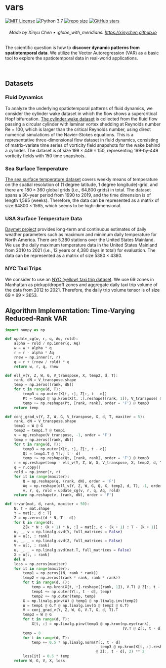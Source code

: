 # vars
[![MIT License](https://img.shields.io/badge/license-MIT-green.svg)](https://opensource.org/licenses/MIT)
![Python 3.7](https://img.shields.io/badge/Python-3.7-blue.svg)
[![repo size](https://img.shields.io/github/repo-size/xinychen/vars.svg)](https://github.com/xinychen/vars/archive/master.zip)
[![GitHub stars](https://img.shields.io/github/stars/xinychen/vars.svg?logo=github&label=Stars&logoColor=white)](https://github.com/xinychen/vars)

<h6 align="center">Made by Xinyu Chen • :globe_with_meridians: <a href="https://xinychen.github.io">https://xinychen.github.io</a></h6>

The scientific question is how to **discover dynamic patterns from spatiotemporal data**. We utilize the Vector Autoregression (VAR) as a basic tool to explore the spatiotemporal data in real-world applications.

<br>

## Datasets

### Fluid Dynamics

To analyze the underlying spatiotemporal patterns of fluid dynamics, we consider the cylinder wake dataset in which the flow shows a supercritical Hopf bifurcation. [The cylinder wake dataset](http://dmdbook.com/) is collected from the fluid flow passing a circular cylinder with laminar vortex shedding at Reynolds number Re = 100, which is larger than the critical Reynolds number, using direct numerical simulations of the Navier-Stokes equations. This is a representative three-dimensional flow dataset in fluid dynamics, consisting of matrix-variate time series of vorticity field snapshots for the wake behind a cylinder. The dataset is of size $199\times 449\times 150$, representing 199-by-449 vorticity fields with 150 time snapshots.

### Sea Surface Temperature

[The sea surface temperature dataset](https://psl.noaa.gov/data/gridded/data.noaa.oisst.v2.html) covers weekly means of temperature on the spatial resolution of (1 degree latitude, 1 degree longitude)-grid, and there are $180\times 360$ global grids (i.e., 64,800 grids) in total. The dataset spans a 30-year period from 1990 to 2019, and the time dimension is of length 1,565 (weeks). Therefore, the data can be represented as a matrix of size $64800\times 1565$, which seems to be high-dimensional.

### USA Surface Temperature Data

[Daymet project](https://daac.ornl.gov/DAYMET) provides long-term and continuous estimates of daily weather parameters such as maximum and minimum daily temperature for North America. There are 5,380 stations over the United States Mainland. We use the daily maximum temperature data in the United States Mainland from 2010 to 2021 (i.e., 12 years or 4,380 days in total) for evaluation. The data can be represented as a matrix of size $5380\times 4380$.

### NYC Taxi Trips

We consider to use an [NYC (yellow) taxi trip dataset](https://www1.nyc.gov/site/tlc/about/tlc-trip-record-data.page). We use 69 zones in Manhattan as pickup/dropoff zones and aggregate daily taxi trip volume of the data from 2012 to 2021. Therefore, the daily trip volume tensor is of size $69\times 69\times 3653$.

## Algorithm Implementation: Time-Varying Reduced-Rank VAR


```python
import numpy as np

def update_cg(w, r, q, Aq, rold):
    alpha = rold / np.inner(q, Aq)
    w = w + alpha * q
    r = r - alpha * Aq
    rnew = np.inner(r, r)
    q = r + (rnew / rold) * q
    return w, r, q, rnew

def ell_v(Y, Z, W, G, V_transpose, X, temp2, d, T):
    rank, dN = V_transpose.shape
    temp = np.zeros((rank, dN))
    for t in range(d, T):
        temp3 = np.outer(X[t, :], Z[:, t - d])
        Pt = temp2 @ np.kron(X[t, :].reshape([rank, 1]), V_transpose) @ Z[:, t - d]
        temp += np.reshape(Pt, [rank, rank], order = 'F') @ temp3
    return temp

def conj_grad_v(Y, Z, W, G, V_transpose, X, d, T, maxiter = 5):
    rank, dN = V_transpose.shape
    temp1 = W @ G
    temp2 = temp1.T @ temp1
    v = np.reshape(V_transpose, -1, order = 'F')
    temp = np.zeros((rank, dN))
    for t in range(d, T):
        temp3 = np.outer(X[t, :], Z[:, t - d])
        Qt = temp1.T @ Y[:, t - d]
        temp += np.reshape(Qt, [rank, rank], order = 'F') @ temp3
    r = np.reshape(temp - ell_v(Y, Z, W, G, V_transpose, X, temp2, d, T), -1, order = 'F')
    q = r.copy()
    rold = np.inner(r, r)
    for it in range(maxiter):
        Q = np.reshape(q, (rank, dN), order = 'F')
        Aq = np.reshape(ell_v(Y, Z, W, G, Q, X, temp2, d, T), -1, order = 'F')
        v, r, q, rold = update_cg(v, r, q, Aq, rold)
    return np.reshape(v, (rank, dN), order = 'F')

def trvar(mat, d, rank, maxiter = 50):
    N, T = mat.shape
    Y = mat[:, d : T]
    Z = np.zeros((d * N, T - d))
    for k in range(d):
        Z[k * N : (k + 1) * N, :] = mat[:, d - (k + 1) : T - (k + 1)]
    u, _, v = np.linalg.svd(Y, full_matrices = False)
    W = u[:, : rank]
    u, _, _ = np.linalg.svd(Z, full_matrices = False)
    V = u[:, : rank]
    u, _, _ = np.linalg.svd(mat.T, full_matrices = False)
    X = u[:, : rank]
    del u
    loss = np.zeros(maxiter)
    for it in range(maxiter):
        temp1 = np.zeros((N, rank * rank))
        temp2 = np.zeros((rank * rank, rank * rank))
        for t in range(d, T):
            temp = np.kron(X[t, :].reshape([rank, 1]), V.T) @ Z[:, t - d]
            temp1 += np.outer(Y[:, t - d], temp)
            temp2 += np.outer(temp, temp)
        G = np.linalg.pinv(W) @ temp1 @ np.linalg.inv(temp2)
        W = temp1 @ G.T @ np.linalg.inv(G @ temp2 @ G.T)
        V = conj_grad_v(Y, Z, W, G, V.T, X, d, T).T
        temp3 = W @ G
        for t in range(d, T):
            X[t, :] = np.linalg.pinv(temp3 @ np.kron(np.eye(rank), 
                                                     (V.T @ Z[:, t - d]).reshape([rank, 1]))) @ Y[:, t - d]
        temp = 0
        for t in range(d, T):
            temp += 0.5 * np.linalg.norm(Y[:, t - d] 
                                         - temp3 @ np.kron(X[t, :].reshape([rank, 1]), V.T) 
                                         @ Z[:, t - d], 2) ** 2
        loss[it] = 0.5 * temp
    return W, G, V, X, loss
```
